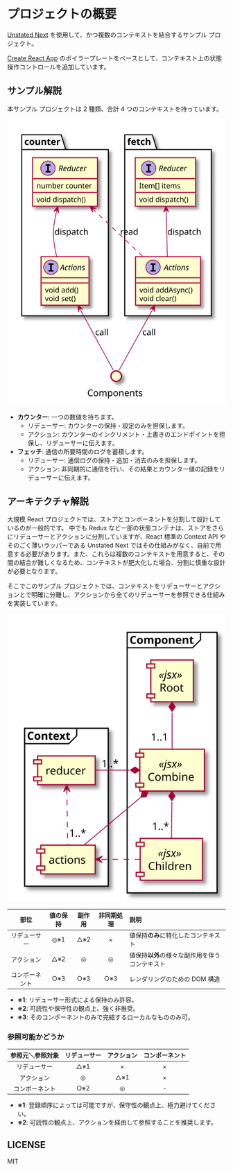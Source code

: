 # プロジェクトの概要

[Unstated Next](https://github.com/jamiebuilds/unstated-next) を使用して、かつ複数のコンテキストを結合するサンプル プロジェクト。

[Create React App](https://create-react-app.dev) のボイラープレートをベースとして、コンテキスト上の状態操作コントロールを追加しています。

## サンプル解説

本サンプル プロジェクトは 2 種類、合計 4 つのコンテキストを持っています。

![コンテキスト図解](https://raw.githubusercontent.com/danmaq/react-un-practice/main/public/context.svg)

- **カウンター**: 一つの数値を持ちます。
  - リデューサー: カウンターの保持・設定のみを担保します。
  - アクション: カウンターのインクリメント・上書きのエンドポイントを担保し、リデューサーに伝えます。
- **フェッチ**: 通信の所要時間のログを蓄積します。
  - リデューサー: 通信ログの保持・追加・消去のみを担保します。
  - アクション: 非同期的に通信を行い、その結果とカウンター値の記録をリデューサーに伝えます。

## アーキテクチャ解説

大規模 React プロジェクトでは、ストアとコンポーネントを分割して設計しているのが一般的です。
中でも Redux など一部の状態コンテナは、ストアをさらにリデューサーとアクションに分割していますが、React 標準の Context API やそのごく薄いラッパーである Unstated Next ではその仕組みがなく、自前で用意する必要があります。また、これらは複数のコンテキストを用意すると、その間の結合が難しくなるため、コンテキストが肥大化した場合、分割に慎重な設計が必要となります。

そこでこのサンプル プロジェクトでは、コンテキストをリデューサーとアクションとで明確に分離し、アクションから全てのリデューサーを参照できる仕組みを実装しています。

![アーキテクチャ図解](https://raw.githubusercontent.com/danmaq/react-un-practice/main/public/architecture.svg)

|      部位      | 値の保持 | 副作用 | 非同期処理 | 説明                                           |
| :------------: | :------: | :----: | :--------: | :--------------------------------------------- |
|  リデューサー  |   ◎※1    |  △※2   |     ×      | 値保持**のみ**に特化したコンテキスト           |
|   アクション   |   △※2    |   ◎    |     ◎      | 値保持**以外**の様々な副作用を伴うコンテキスト |
| コンポーネント |   ○※3    |  ○※3   |    ○※3     | レンダリングのための DOM 構造                  |

- **※1**: リデューサー形式による保持のみ許容。
- **※2**: 可読性や保守性の観点上、強く非推奨。
- **※3**: そのコンポーネントのみで完結するローカルなもののみ可。

### 参照可能かどうか

| 参照元＼参照対象 | リデューサー | アクション | コンポーネント |
| :--------------: | :----------: | :--------: | :------------: |
|   リデューサー   |     △※1      |     ×      |       ×        |
|    アクション    |      ◎       |    △※1     |       ×        |
|  コンポーネント  |     ○※2      |     ◎      |       -        |

- **※1**: 登録順序によっては可能ですが、保守性の観点上、極力避けてください。
- **※2**: 可読性の観点上、アクションを経由して参照することを推奨します。

## LICENSE

MIT
